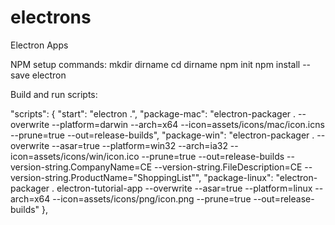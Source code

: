 # electrons
Electron Apps

NPM setup commands:
mkdir dirname
cd dirname
npm init
npm install --save electron

Build and run scripts:

"scripts": { "start": "electron .", "package-mac": "electron-packager . --overwrite --platform=darwin --arch=x64 --icon=assets/icons/mac/icon.icns --prune=true --out=release-builds", "package-win": "electron-packager . --overwrite --asar=true --platform=win32 --arch=ia32 --icon=assets/icons/win/icon.ico --prune=true --out=release-builds --version-string.CompanyName=CE --version-string.FileDescription=CE --version-string.ProductName="ShoppingList"",
"package-linux": "electron-packager . electron-tutorial-app --overwrite --asar=true --platform=linux --arch=x64 --icon=assets/icons/png/icon.png --prune=true --out=release-builds" },


